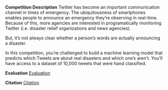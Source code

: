 **Competition Description**
Twitter has become an important communication channel in times of emergency.
The ubiquitousness of smartphones enables people to announce an emergency they’re observing in real-time. Because of this, more agencies are interested in programatically monitoring Twitter (i.e. disaster relief organizations and news agencies).

But, it’s not always clear whether a person’s words are actually announcing a disaster.

In this competition, you’re challenged to build a machine learning model that predicts which Tweets are about real disasters and which one’s aren’t. You’ll have access to a dataset of 10,000 tweets that were hand classified.

**Evaluation**
[Evaluation](www.kaggle.com/competitions/nlp-getting-started/overview/evaluation)

**Citation**
[Citation](www.kaggle.com/competitions/nlp-getting-started/overview/$citation)
